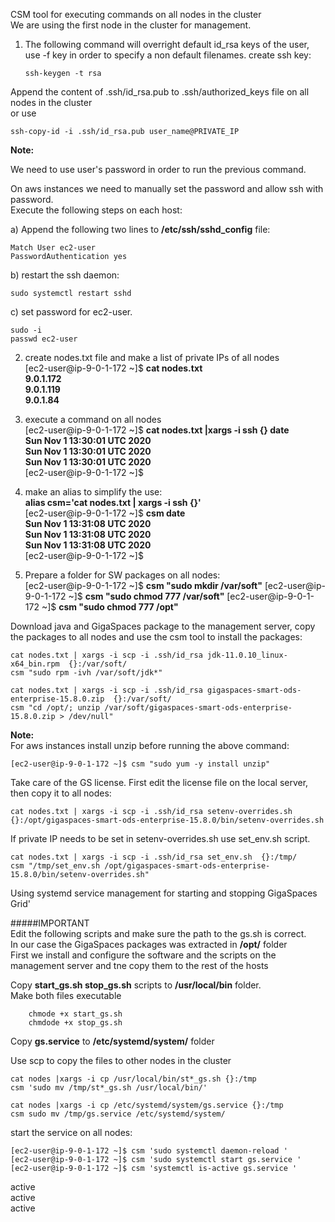 CSM tool for executing commands on all nodes in the cluster  
We are using the first node in the cluster for management.

1.  The following command will overright default id_rsa keys of the user, use -f key in order to specify a non default filenames.
create ssh key:

    `ssh-keygen -t rsa` 

Append the content of .ssh/id_rsa.pub to .ssh/authorized_keys file on all nodes in the cluster  
or use  

    ssh-copy-id -i .ssh/id_rsa.pub user_name@PRIVATE_IP 
    
**Note:**

We need to use user's password in order to run the previous command.

On aws instances we need to manually set the password and allow ssh with password.   
Execute the following steps on each host:

a)      Append the following two lines to **/etc/ssh/sshd_config** file:
  
    Match User ec2-user 
    PasswordAuthentication yes  
b)      restart the ssh daemon:

    sudo systemctl restart sshd
       
c)    set password for ec2-user.

    sudo -i 
    passwd ec2-user 

2. create nodes.txt file and make a list of private IPs of all nodes   
    [ec2-user@ip-9-0-1-172 ~]$ **cat nodes.txt**  
    **9.0.1.172**    
    **9.0.1.119**   
    **9.0.1.84**     

3. execute a command on all nodes  
[ec2-user@ip-9-0-1-172 ~]$ **cat nodes.txt |xargs -i ssh {} date**  
    **Sun Nov  1 13:30:01 UTC 2020**  
    **Sun Nov  1 13:30:01 UTC 2020**  
    **Sun Nov  1 13:30:01 UTC 2020**  
[ec2-user@ip-9-0-1-172 ~]$  

4. make an alias to simplify the use:  
**alias csm='cat nodes.txt | xargs -i ssh {}'**  
[ec2-user@ip-9-0-1-172 ~]$ **csm date**   
**Sun Nov  1 13:31:08 UTC 2020**  
**Sun Nov  1 13:31:08 UTC 2020**  
**Sun Nov  1 13:31:08 UTC 2020**  
[ec2-user@ip-9-0-1-172 ~]$  
  
5. Prepare a folder for SW packages on all nodes:  
    [ec2-user@ip-9-0-1-172 ~]$ **csm "sudo mkdir /var/soft"**
    [ec2-user@ip-9-0-1-172 ~]$ **csm "sudo chmod 777 /var/soft"**
    [ec2-user@ip-9-0-1-172 ~]$ **csm "sudo chmod 777 /opt"**

Download java and GigaSpaces package to the management server, copy the packages to all nodes
and use the csm tool to install the packages:    

    cat nodes.txt | xargs -i scp -i .ssh/id_rsa jdk-11.0.10_linux-x64_bin.rpm  {}:/var/soft/
    csm "sudo rpm -ivh /var/soft/jdk*"

    cat nodes.txt | xargs -i scp -i .ssh/id_rsa gigaspaces-smart-ods-enterprise-15.8.0.zip  {}:/var/soft/      
    csm "cd /opt/; unzip /var/soft/gigaspaces-smart-ods-enterprise-15.8.0.zip > /dev/null"
    
   **Note:**<br>
    For aws instances install unzip before running the above command:
    
    [ec2-user@ip-9-0-1-172 ~]$ csm "sudo yum -y install unzip"

Take care of the GS license. First edit the license file on the local server, then copy it to all nodes:

    cat nodes.txt | xargs -i scp -i .ssh/id_rsa setenv-overrides.sh  {}:/opt/gigaspaces-smart-ods-enterprise-15.8.0/bin/setenv-overrides.sh
    
If private IP needs to be set in setenv-overrides.sh use set_env.sh script.
     
    cat nodes.txt | xargs -i scp -i .ssh/id_rsa set_env.sh  {}:/tmp/
    csm "/tmp/set_env.sh /opt/gigaspaces-smart-ods-enterprise-15.8.0/bin/setenv-overrides.sh"

          
  Using systemd service management for starting and stopping GigaSpaces Grid' 
  
#####IMPORTANT   
Edit the following scripts and make sure the path to the gs.sh is correct.  
In our case the GigaSpaces packages was extracted in **/opt/** folder  
First we install and configure the software and the scripts on the management server and tne copy them to the rest of the hosts

Copy **start_gs.sh  stop_gs.sh** scripts to **/usr/local/bin** folder.  
Make both files executable      

        chmode +x start_gs.sh  
        chmdode +x stop_gs.sh   

Copy **gs.service** to **/etc/systemd/system/** folder  


Use scp to copy the files to other nodes in the cluster  

    cat nodes |xargs -i cp /usr/local/bin/st*_gs.sh {}:/tmp  
    csm 'sudo mv /tmp/st*_gs.sh /usr/local/bin/'  

    cat nodes |xargs -i cp /etc/systemd/system/gs.service {}:/tmp  
    csm sudo mv /tmp/gs.service /etc/systemd/system/  

start the service on all nodes:  

    [ec2-user@ip-9-0-1-172 ~]$ csm 'sudo systemctl daemon-reload '  
    [ec2-user@ip-9-0-1-172 ~]$ csm 'sudo systemctl start gs.service '   
    [ec2-user@ip-9-0-1-172 ~]$ csm 'systemctl is-active gs.service '  
active  
active  
active  
